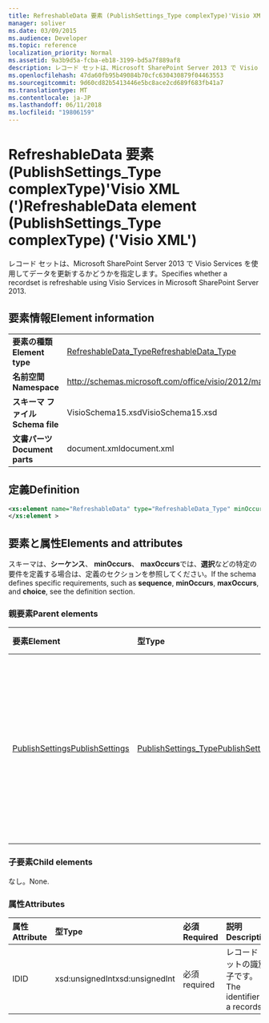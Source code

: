 ```yaml
---
title: RefreshableData 要素 (PublishSettings_Type complexType)'Visio XML (')
manager: soliver
ms.date: 03/09/2015
ms.audience: Developer
ms.topic: reference
localization_priority: Normal
ms.assetid: 9a3b9d5a-fcba-eb18-3199-bd5a7f889af8
description: レコード セットは、Microsoft SharePoint Server 2013 で Visio Services を使用してデータを更新するかどうかを指定します。
ms.openlocfilehash: 47da60fb95b49084b70cfc630430879f04463553
ms.sourcegitcommit: 9d60cd82b5413446e5bc8ace2cd689f683fb41a7
ms.translationtype: MT
ms.contentlocale: ja-JP
ms.lasthandoff: 06/11/2018
ms.locfileid: "19806159"
---
```

# <a name="refreshabledata-element-publishsettingstype-complextype-visio-xml"></a><span data-ttu-id="b592b-103">RefreshableData 要素 (PublishSettings_Type complexType)'Visio XML (')</span><span class="sxs-lookup"><span data-stu-id="b592b-103">RefreshableData element (PublishSettings_Type complexType) ('Visio XML')</span></span>

<span data-ttu-id="b592b-104">レコード セットは、Microsoft SharePoint Server 2013 で Visio Services を使用してデータを更新するかどうかを指定します。</span><span class="sxs-lookup"><span data-stu-id="b592b-104">Specifies whether a recordset is refreshable using Visio Services in Microsoft SharePoint Server 2013.</span></span>
  
## <a name="element-information"></a><span data-ttu-id="b592b-105">要素情報</span><span class="sxs-lookup"><span data-stu-id="b592b-105">Element information</span></span>

|||
|:-----|:-----|
|<span data-ttu-id="b592b-106">**要素の種類**</span><span class="sxs-lookup"><span data-stu-id="b592b-106">**Element type**</span></span> <br/> |[<span data-ttu-id="b592b-107">RefreshableData_Type</span><span class="sxs-lookup"><span data-stu-id="b592b-107">RefreshableData_Type</span></span>](refreshabledata_type-complextypevisio-xml.md) <br/> |
|<span data-ttu-id="b592b-108">**名前空間**</span><span class="sxs-lookup"><span data-stu-id="b592b-108">**Namespace**</span></span> <br/> |http://schemas.microsoft.com/office/visio/2012/main  <br/> |
|<span data-ttu-id="b592b-109">**スキーマ ファイル**</span><span class="sxs-lookup"><span data-stu-id="b592b-109">**Schema file**</span></span> <br/> |<span data-ttu-id="b592b-110">VisioSchema15.xsd</span><span class="sxs-lookup"><span data-stu-id="b592b-110">VisioSchema15.xsd</span></span>  <br/> |
|<span data-ttu-id="b592b-111">**文書パーツ**</span><span class="sxs-lookup"><span data-stu-id="b592b-111">**Document parts**</span></span> <br/> |<span data-ttu-id="b592b-112">document.xml</span><span class="sxs-lookup"><span data-stu-id="b592b-112">document.xml</span></span>  <br/> |
   
## <a name="definition"></a><span data-ttu-id="b592b-113">定義</span><span class="sxs-lookup"><span data-stu-id="b592b-113">Definition</span></span>

```XML
<xs:element name="RefreshableData" type="RefreshableData_Type" minOccurs="0" maxOccurs="unbounded" >
</xs:element >

```

## <a name="elements-and-attributes"></a><span data-ttu-id="b592b-114">要素と属性</span><span class="sxs-lookup"><span data-stu-id="b592b-114">Elements and attributes</span></span>

<span data-ttu-id="b592b-115">スキーマは、**シーケンス**、 **minOccurs**、 **maxOccurs**では、**選択**などの特定の要件を定義する場合は、定義のセクションを参照してください。</span><span class="sxs-lookup"><span data-stu-id="b592b-115">If the schema defines specific requirements, such as **sequence**, **minOccurs**, **maxOccurs**, and **choice**, see the definition section.</span></span> 
  
### <a name="parent-elements"></a><span data-ttu-id="b592b-116">親要素</span><span class="sxs-lookup"><span data-stu-id="b592b-116">Parent elements</span></span>

|<span data-ttu-id="b592b-117">**要素**</span><span class="sxs-lookup"><span data-stu-id="b592b-117">**Element**</span></span>|<span data-ttu-id="b592b-118">**型**</span><span class="sxs-lookup"><span data-stu-id="b592b-118">**Type**</span></span>|<span data-ttu-id="b592b-119">**説明**</span><span class="sxs-lookup"><span data-stu-id="b592b-119">**Description**</span></span>|
|:-----|:-----|:-----|
|[<span data-ttu-id="b592b-120">PublishSettings</span><span class="sxs-lookup"><span data-stu-id="b592b-120">PublishSettings</span></span>](publishsettings-element-visiodocument_type-complextypevisio-xml.md) <br/> |[<span data-ttu-id="b592b-121">PublishSettings_Type</span><span class="sxs-lookup"><span data-stu-id="b592b-121">PublishSettings_Type</span></span>](publishsettings_type-complextypevisio-xml.md) <br/> |<span data-ttu-id="b592b-122">Visio Services を使用して、ダイアグラムを開いたときに使用する設定を指定します。</span><span class="sxs-lookup"><span data-stu-id="b592b-122">Specifies the settings that are used when the diagram is opened using Visio Services.</span></span>  <br/> |
   
### <a name="child-elements"></a><span data-ttu-id="b592b-123">子要素</span><span class="sxs-lookup"><span data-stu-id="b592b-123">Child elements</span></span>

<span data-ttu-id="b592b-124">なし。</span><span class="sxs-lookup"><span data-stu-id="b592b-124">None.</span></span>
  
### <a name="attributes"></a><span data-ttu-id="b592b-125">属性</span><span class="sxs-lookup"><span data-stu-id="b592b-125">Attributes</span></span>

|<span data-ttu-id="b592b-126">**属性**</span><span class="sxs-lookup"><span data-stu-id="b592b-126">**Attribute**</span></span>|<span data-ttu-id="b592b-127">**型**</span><span class="sxs-lookup"><span data-stu-id="b592b-127">**Type**</span></span>|<span data-ttu-id="b592b-128">**必須**</span><span class="sxs-lookup"><span data-stu-id="b592b-128">**Required**</span></span>|<span data-ttu-id="b592b-129">**説明**</span><span class="sxs-lookup"><span data-stu-id="b592b-129">**Description**</span></span>|<span data-ttu-id="b592b-130">**使用可能な値**</span><span class="sxs-lookup"><span data-stu-id="b592b-130">**Possible values**</span></span>|
|:-----|:-----|:-----|:-----|:-----|
|<span data-ttu-id="b592b-131">ID</span><span class="sxs-lookup"><span data-stu-id="b592b-131">ID</span></span>  <br/> |<span data-ttu-id="b592b-132">xsd:unsignedInt</span><span class="sxs-lookup"><span data-stu-id="b592b-132">xsd:unsignedInt</span></span>  <br/> |<span data-ttu-id="b592b-133">必須</span><span class="sxs-lookup"><span data-stu-id="b592b-133">required</span></span>  <br/> |<span data-ttu-id="b592b-134">レコード セットの識別子です。</span><span class="sxs-lookup"><span data-stu-id="b592b-134">The identifier of a recordset.</span></span>  <br/> |<span data-ttu-id="b592b-135">Xsd:unsignedInt の値を入力します。</span><span class="sxs-lookup"><span data-stu-id="b592b-135">Values of the xsd:unsignedInt type.</span></span>  <br/> |
   

